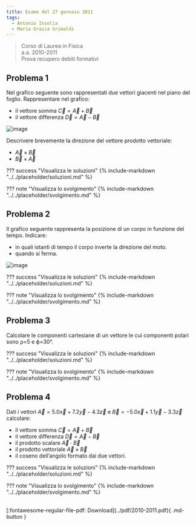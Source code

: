 ```yaml
---
title: Esame del 27 gennaio 2011
tags:
  - Antonio Insolia
  - Maria Grazia Grimaldi
---
```


>Corso di Laurea in Fisica<br>
a.a. 2010-2011<br>
Prova recupero debiti formativi

## Problema 1
Nel grafico seguente sono rappresentati due vettori giacenti nel piano del foglio. Rappresentare nel grafico:

- il vettore somma $\vec{C}=\vec{A}+\vec{B}$
- il vettore differenza $\vec{D}=\vec{A}-\vec{B}$

![image](https://user-images.githubusercontent.com/77018886/153298399-30917dd6-72ee-44f0-8fd2-0ad244e036f7.png)

Descrivere brevemente la direzione del vettore prodotto vettoriale:

- $\vec{A} × \vec{B}$
- $\vec{B} × \vec{A}$

??? success "Visualizza le soluzioni"
    {% include-markdown "../../placeholder/soluzioni.md" %}

??? note "Visualizza lo svolgimento"
    {% include-markdown "../../placeholder/svolgimento.md" %}

## Problema 2
Il grafico seguente rappresenta la posizione di un corpo in funzione del tempo. Indicare:

- in quali istanti di tempo il corpo inverte la direzione del moto.
- quando si ferma.

![image](https://user-images.githubusercontent.com/77018886/153298467-aa945904-d17c-4c7a-a7a9-990bab0287e9.png)

??? success "Visualizza le soluzioni"
    {% include-markdown "../../placeholder/soluzioni.md" %}

??? note "Visualizza lo svolgimento"
    {% include-markdown "../../placeholder/svolgimento.md" %}

## Problema 3
Calcolare le componenti cartesiane di un vettore le cui componenti polari sono ρ=5 e ϕ=30°.

??? success "Visualizza le soluzioni"
    {% include-markdown "../../placeholder/soluzioni.md" %}

??? note "Visualizza lo svolgimento"
    {% include-markdown "../../placeholder/svolgimento.md" %}

## Problema 4
Dati i vettori $\vec{A}=5.0\vec{x}+7.2\vec{y}- 4.3 \vec{z}$ e $\vec{B}=-5.0\vec{x}+1.1\vec{y}-3.3 \vec{z}$ calcolare:

- il vettore somma $\vec{C}=\vec{A}+\vec{B}$
- il vettore differenza $\vec{D}=\vec{A}-\vec{B}$
- il prodotto scalare $\vec{A} \cdot \vec{B}$
- il prodotto vettoriale $\vec{A} \times \vec{B}$
- il coseno dell’angolo formato dai due vettori.

??? success "Visualizza le soluzioni"
    {% include-markdown "../../placeholder/soluzioni.md" %}

??? note "Visualizza lo svolgimento"
    {% include-markdown "../../placeholder/svolgimento.md" %}

<br>
[:fontawesome-regular-file-pdf: Download](../pdf/2010-2011.pdf){ .md-button }